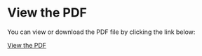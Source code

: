 # View the PDF

You can view or download the PDF file by clicking the link below:

[View the PDF](./en.subjects/en.subject.CPP03pdf)